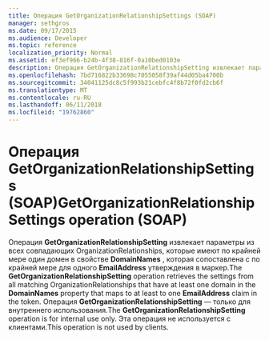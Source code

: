 ```yaml
---
title: Операция GetOrganizationRelationshipSettings (SOAP)
manager: sethgros
ms.date: 09/17/2015
ms.audience: Developer
ms.topic: reference
localization_priority: Normal
ms.assetid: ef3ef966-b24b-4f38-816f-0a10bed0103e
description: Операция GetOrganizationRelationshipSetting извлекает параметры из всех совпадающих OrganizationRelationships, которые имеют по крайней мере один домен в свойстве DomainNames, которая сопоставлена с по крайней мере один, EmailAddress утверждений в маркере. Операция GetOrganizationRelationshipSetting — только для внутреннего использования. Эта операция не используется с клиентами.
ms.openlocfilehash: 7bd716822b33698c7055058f39af44d05ba4700b
ms.sourcegitcommit: 34041125dc8c5f993b21cebfc4f8b72f0fd2cb6f
ms.translationtype: MT
ms.contentlocale: ru-RU
ms.lasthandoff: 06/11/2018
ms.locfileid: "19762860"
---
```

# <a name="getorganizationrelationshipsettings-operation-soap"></a><span data-ttu-id="93e88-105">Операция GetOrganizationRelationshipSettings (SOAP)</span><span class="sxs-lookup"><span data-stu-id="93e88-105">GetOrganizationRelationshipSettings operation (SOAP)</span></span>

<span data-ttu-id="93e88-106">Операция **GetOrganizationRelationshipSetting** извлекает параметры из всех совпадающих OrganizationRelationships, которые имеют по крайней мере один домен в свойстве **DomainNames** , которая сопоставлена с по крайней мере для одного **EmailAddress** утверждения в маркер.</span><span class="sxs-lookup"><span data-stu-id="93e88-106">The **GetOrganizationRelationshipSetting** operation retrieves the settings from all matching OrganizationRelationships that have at least one domain in the **DomainNames** property that maps to at least to one **EmailAddress** claim in the token.</span></span> <span data-ttu-id="93e88-107">Операция **GetOrganizationRelationshipSetting** — только для внутреннего использования.</span><span class="sxs-lookup"><span data-stu-id="93e88-107">The **GetOrganizationRelationshipSetting** operation is for internal use only.</span></span> <span data-ttu-id="93e88-108">Эта операция не используется с клиентами.</span><span class="sxs-lookup"><span data-stu-id="93e88-108">This operation is not used by clients.</span></span> 
  

